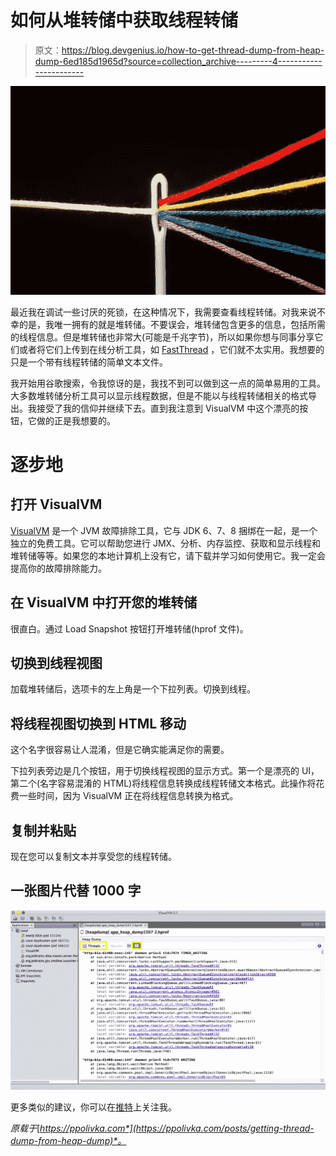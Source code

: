 # 如何从堆转储中获取线程转储

> 原文：<https://blog.devgenius.io/how-to-get-thread-dump-from-heap-dump-6ed185d1965d?source=collection_archive---------4----------------------->

![](img/7c296279b8e476815b862b146de2df96.png)

最近我在调试一些讨厌的死锁，在这种情况下，我需要查看线程转储。对我来说不幸的是，我唯一拥有的就是堆转储。不要误会，堆转储包含更多的信息，包括所需的线程信息。但是堆转储也非常大(可能是千兆字节)，所以如果你想与同事分享它们或者将它们上传到在线分析工具，如 [FastThread](https://fastthread.io/) ，它们就不太实用。我想要的只是一个带有线程转储的简单文本文件。

我开始用谷歌搜索，令我惊讶的是，我找不到可以做到这一点的简单易用的工具。大多数堆转储分析工具可以显示线程数据，但是不能以与线程转储相关的格式导出。我接受了我的信仰并继续下去。直到我注意到 VisualVM 中这个漂亮的按钮，它做的正是我想要的。

# 逐步地

## 打开 VisualVM

[VisualVM](https://visualvm.github.io/) 是一个 JVM 故障排除工具，它与 JDK 6、7、8 捆绑在一起，是一个独立的免费工具。它可以帮助您进行 JMX、分析、内存监控、获取和显示线程和堆转储等等。如果您的本地计算机上没有它，请下载并学习如何使用它。我一定会提高你的故障排除能力。

## 在 VisualVM 中打开您的堆转储

很直白。通过 Load Snapshot 按钮打开堆转储(hprof 文件)。

## 切换到线程视图

加载堆转储后，选项卡的左上角是一个下拉列表。切换到线程。

## 将线程视图切换到 HTML 移动

这个名字很容易让人混淆，但是它确实能满足你的需要。

下拉列表旁边是几个按钮，用于切换线程视图的显示方式。第一个是漂亮的 UI，第二个(名字容易混淆的 HTML)将线程信息转换成线程转储文本格式。此操作将花费一些时间，因为 VisualVM 正在将线程信息转换为格式。

## 复制并粘贴

现在您可以复制文本并享受您的线程转储。

## 一张图片代替 1000 字

![](img/f4e8a119fc1ef47b97c08641ee8af741.png)

更多类似的建议，你可以在[推特](https://twitter.com/pavel_polivka)上关注我。

*原载于*[*https://ppolivka.com*](https://ppolivka.com/posts/getting-thread-dump-from-heap-dump)*。*